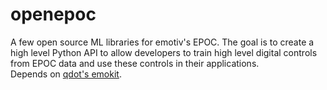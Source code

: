 openepoc
========

A few open source ML libraries for emotiv's EPOC. The goal is to create a high level Python API to allow developers to train high level digital controls from EPOC data and use these controls in their applications.  
Depends on <a href="https://github.com/qdot/emokit">qdot's emokit</a>.
